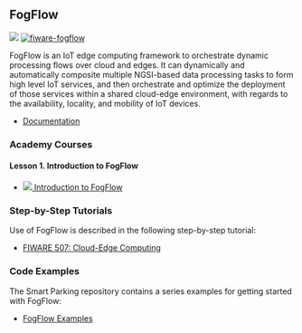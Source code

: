 <hr class="processing" style="display:none"/>
<h2>FogFlow</h2>

[![](https://nexus.lab.fiware.org/repository/raw/public/badges/chapters/processing.svg)](https://github.com/FIWARE/catalogue/blob/master/processing/README.md)
[![fiware-fogflow](https://nexus.lab.fiware.org/repository/raw/public/badges/stackoverflow/fogflow.svg)](https://stackoverflow.com/search?q=fogflow)

FogFlow is an IoT edge computing framework to orchestrate dynamic processing flows over cloud and edges. It can
dynamically and automatically composite multiple NGSI-based data processing tasks to form high level IoT services, and
then orchestrate and optimize the deployment of those services within a shared cloud-edge environment, with regards to
the availability, locality, and mobility of IoT devices.

<span/>

-   [Documentation](https://fogflow.rtfd.io/)

<h3>Academy Courses</h3>

<h4>Lesson 1. Introduction to FogFlow</h4>

-   <a href="https://www.slideshare.net/FI-WARE/fiware-global-summit-fogflow-a-new-ge-for-iot-edge-computing-97031456">![](https://fiware.github.io/academy/img/doc.svg)
    Introduction to FogFlow</a>

<h3>Step-by-Step Tutorials</h3>

Use of FogFlow is described in the following step-by-step tutorial:

-   [FIWARE 507: Cloud-Edge Computing](https://fiware-tutorials.readthedocs.io/en/latest/edge-computing)

<h3>Code Examples</h3>

The Smart Parking repository contains a series examples for getting started with FogFlow:

-   [FogFlow Examples](https://github.com/smartfog/fogflow/tree/master/application/operator/smartparking)
